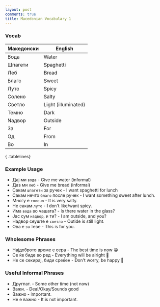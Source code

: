 ```yaml
---
layout: post
comments: true
title: Macedonian Vocabulary 1
---
```



### Vocab 


| Македонски | English |
| ------------- | --------|
| Вода | Water |
| Шпагети | Spaghetti |
| Леб     | Bread |
| Благо | Sweet |
| Луто  | Spicy |
| Солено | Salty |
| Cветло | Light (illuminated) |
| Темно | Dark |
| Nадвор | Outside |
| За | For |
| Од | From |
| Во | In |
{ .tablelines} 

### Example Usage 

 * Дај ми `вода` - Give me water (informal)
 * Даѕ ми `леб` - Give me bread (informal)
 * Cакам `шпагети` за ручек - I want spaghetti for lunch
 * Сакам нечто `благо` после ручек - I want something sweet after lunch.
 * Многу е `солено` - It is very salty.
 * Не сакам `луто` - I don't like/want spicy.
 * Има `вода` во чашата? - Is there water in the glass?
 * Јас сум `надвор`, и ти? - I am outside, and you?
 * Надвор сеуште е `светло` - Outide is still light. 
 * Ова е `за` теве - This is for you.


### Wholesome Phrases 

 * Најдоброто време е сера - The best time is now 😁
 * Се ќе биде во ред - Everything will be alright 🤗
 * Не се секирај, биди среќен - Don't worry, be happy 🎈


### Useful Informal Phrases

 * Другпат. - Some other time (not now) 
 * Важи. - Deal/Okay/Sounds good
 * Важно - Important.
 * Не е важно - It is not important.



 <style>
.tablelines table, .tablelines td, .tablelines th {
      border: 1px solid #cccccc;
      text-align: left;
      margin: 0;
      padding: 6px 13px
        }
</style>



